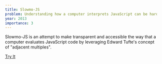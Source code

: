 ```yaml
---
title: Slowmo-JS
problem: Understanding how a computer interprets JavaScript can be hard.
year: 2013
importance: 3
---
```


Slowmo-JS is an attempt to make transparent and accessible the way that a 
computer evaluates JavaScript code by leveraging Edward Tufte's concept of 
"adjacent multiples".

<a class="button button-primary" href="http://toolness.github.io/slowmo-js/">Try It</a>
